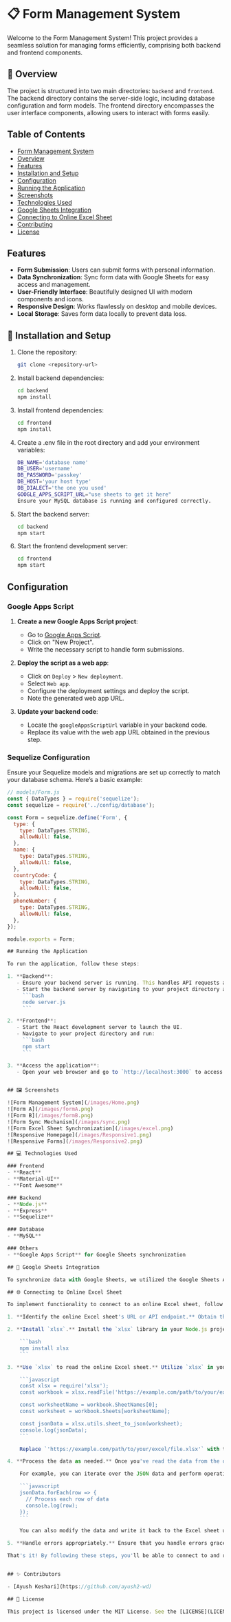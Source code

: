 # 📋 Form Management System

Welcome to the Form Management System! This project provides a seamless solution for managing forms efficiently, comprising both backend and frontend components.

## 🌟 Overview

The project is structured into two main directories: `backend` and `frontend`. The backend directory contains the server-side logic, including database configuration and form models. The frontend directory encompasses the user interface components, allowing users to interact with forms easily.

## Table of Contents

- [Form Management System](#form-management-system)
- [Overview](#overview)
- [Features](#features)
- [Installation and Setup](#installation-and-setup)
- [Configuration](#configuration)
- [Running the Application](#running-the-application)
- [Screenshots](#screenshots)
- [Technologies Used](#technologies-used)
- [Google Sheets Integration](#google-sheet-integration)
- [Connecting to Online Excel Sheet](#connecting-to-online-excel-sheet)
- [Contributing](#contributing)
- [License](#license)

## Features

- **Form Submission**: Users can submit forms with personal information.
- **Data Synchronization**: Sync form data with Google Sheets for easy access and management.
- **User-Friendly Interface**: Beautifully designed UI with modern components and icons.
- **Responsive Design**: Works flawlessly on desktop and mobile devices.
- **Local Storage**: Saves form data locally to prevent data loss.

## 🔧 Installation and Setup

1. Clone the repository:

   ```bash
   git clone <repository-url>
   ```

2. Install backend dependencies:

   ```bash
   cd backend
   npm install
   ```

3. Install frontend dependencies:

   ```bash
   cd frontend
   npm install
   ```

4. Create a .env file in the root directory and add your environment variables:

   ```bash
   DB_NAME='database name'
   DB_USER='username'
   DB_PASSWORD='passkey'
   DB_HOST='your host type'
   DB_DIALECT='the one you used'
   GOOGLE_APPS_SCRIPT_URL="use sheets to get it here"
   Ensure your MySQL database is running and configured correctly.
   ```

5. Start the backend server:

   ```bash
   cd backend
   npm start
   ```

6. Start the frontend development server:

   ```bash
   cd frontend
   npm start
   ```

## Configuration

### Google Apps Script

1. **Create a new Google Apps Script project**:

   - Go to [Google Apps Script](https://script.google.com/).
   - Click on "New Project".
   - Write the necessary script to handle form submissions.

2. **Deploy the script as a web app**:

   - Click on `Deploy` > `New deployment`.
   - Select `Web app`.
   - Configure the deployment settings and deploy the script.
   - Note the generated web app URL.

3. **Update your backend code**:
   - Locate the `googleAppsScriptUrl` variable in your backend code.
   - Replace its value with the web app URL obtained in the previous step.

### Sequelize Configuration

Ensure your Sequelize models and migrations are set up correctly to match your database schema. Here’s a basic example:

````javascript
// models/Form.js
const { DataTypes } = require('sequelize');
const sequelize = require('../config/database');

const Form = sequelize.define('Form', {
  type: {
    type: DataTypes.STRING,
    allowNull: false,
  },
  name: {
    type: DataTypes.STRING,
    allowNull: false,
  },
  countryCode: {
    type: DataTypes.STRING,
    allowNull: false,
  },
  phoneNumber: {
    type: DataTypes.STRING,
    allowNull: false,
  },
});

module.exports = Form;

## Running the Application

To run the application, follow these steps:

1. **Backend**:
   - Ensure your backend server is running. This handles API requests and data storage.
   - Start the backend server by navigating to your project directory and running:
     ```bash
     node server.js
     ```

2. **Frontend**:
   - Start the React development server to launch the UI.
   - Navigate to your project directory and run:
     ```bash
     npm start
     ```

3. **Access the application**:
   - Open your web browser and go to `http://localhost:3000` to access the application.


## 🖼️ Screenshots

![Form Management System](/images/Home.png)
![Form A](/images/formA.png)
![Form B](/images/formB.png)
![Form Sync Mechanism](/images/sync.png)
![Form Excel Sheet Synchronization](/images/excel.png)
![Responsive Homepage](/images/Responsive1.png)
![Responsive Forms](/images/Responsive2.png)

## 💻 Technologies Used

### Frontend
- **React**
- **Material-UI**
- **Font Awesome**

### Backend
- **Node.js**
- **Express**
- **Sequelize**

### Database
- **MySQL**

### Others
- **Google Apps Script** for Google Sheets synchronization

## 🔄 Google Sheets Integration

To synchronize data with Google Sheets, we utilized the Google Sheets API. This allows us to read from and write to Google Sheets directly from our application. By integrating Google Sheets, we ensure real-time data updates and easy collaboration among users.

## 🌐 Connecting to Online Excel Sheet

To implement functionality to connect to an online Excel sheet, follow these steps:

1. **Identify the online Excel sheet's URL or API endpoint.** Obtain the URL or API endpoint of the online Excel sheet you want to connect to.

2. **Install `xlsx`.** Install the `xlsx` library in your Node.js project. You can do this using npm:

    ```bash
    npm install xlsx
    ```

3. **Use `xlsx` to read the online Excel sheet.** Utilize `xlsx` in your backend code to read the online Excel sheet. For example:

    ```javascript
    const xlsx = require('xlsx');
    const workbook = xlsx.readFile('https://example.com/path/to/your/excel/file.xlsx');

    const worksheetName = workbook.SheetNames[0];
    const worksheet = workbook.Sheets[worksheetName];

    const jsonData = xlsx.utils.sheet_to_json(worksheet);
    console.log(jsonData);
    ```

    Replace `'https://example.com/path/to/your/excel/file.xlsx'` with the URL of your online Excel sheet.

4. **Process the data as needed.** Once you've read the data from the online Excel sheet into JSON format, you can process it as needed in your application.

    For example, you can iterate over the JSON data and perform operations or store it in your database:

    ```javascript
    jsonData.forEach(row => {
      // Process each row of data
      console.log(row);
    });
    ```

    You can also modify the data and write it back to the Excel sheet using the `xlsx` library if necessary.

5. **Handle errors appropriately.** Ensure that you handle errors gracefully, especially when dealing with network requests or file I/O operations.

That's it! By following these steps, you'll be able to connect to and read data from an online Excel sheet in your Node.js application using the `xlsx` library.


## ✨ Contributors

- [Ayush Keshari](https://github.com/ayush2-wd)

## 📜 License

This project is licensed under the MIT License. See the [LICENSE](LICENSE) file for details.

````
